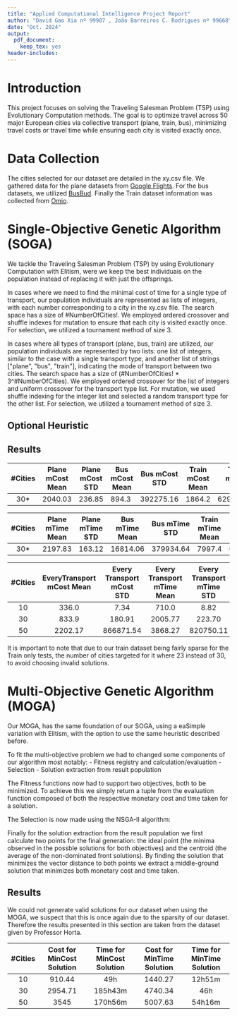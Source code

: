 ```yaml
---
title: "Applied Computational Intelligence Project Report"
author: "David Gao Xia nº 99907 , João Barreiros C. Rodrigues nº 99668"
date: "Oct. 2024"
output: 
  pdf_document: 
    keep_tex: yes
header-includes:
---
```


# Introduction
This project focuses on solving the Traveling Salesman Problem (TSP) using Evolutionary Computation methods. The goal is to optimize travel across 50 major European cities via collective transport (plane, train, bus), minimizing travel costs or travel time while ensuring each city is visited exactly once.

# Data Collection

The cities selected for our dataset are detailed in the xy.csv file. We gathered data for the plane datasets from [Google Flights](https://www.google.com/travel/flights?gl=PT&hl=en). For the bus datasets, we utilized [BusBud](https://www.busbud.com/pt-pt). Finally the Train dataset information was collected from [Omio](https://www.omio.com/companies/trains/comboios-de-portugal-y3ksc).

# Single-Objective Genetic Algorithm (SOGA)

We tackle the Traveling Salesman Problem (TSP) by using Evolutionary Computation with Elitism, were we keep the best individuais on the population instead of replacing it with just the offsprings. 

In cases where we need to find the minimal cost of time for a single type of transport, our population individuals are represented as lists of integers, with each number corresponding to a city in the xy.csv file. The search space has a size of #NumberOfCities!. We employed ordered crossover and shuffle indexes for mutation to ensure that each city is visited exactly once. For selection, we utilized a tournament method of size 3.

In cases where all types of transport (plane, bus, train) are utilized, our population individuals are represented by two lists: one list of integers, similar to the case with a single transport type, and another list of strings ["plane", "bus", "train"], indicating the mode of transport between two cities. The search space has a size of (#NumberOfCities! * 3^#NumberOfCities). We employed ordered crossover for the list of integers and uniform crossover for the transport type list. For mutation, we used shuffle indexing for the integer list and selected a random transport type for the other list. For selection, we utilized a tournament method of size 3.

## Optional Heuristic 

## Results


| #Cities | Plane mCost Mean | Plane mCost STD | Bus mCost Mean | Bus mCost STD | Train mCost Mean | Train mCost STD |
|:-------:|:----------------:|-----------------|----------------|---------------|------------------|-----------------|
|    30*   |      2040.03     |      236.85     |      894.3     |   392275.16   |      1864.2      |    629204.29    |


| #Cities | Plane mTime Mean | Plane mTime STD | Bus mTime Mean | Bus mTime STD | Train mTime Mean | Train mTime STD |
|:-------:|:----------------:|-----------------|----------------|---------------|------------------|-----------------|
|    30*   |      2197.83     |      163.12     |     16814.06   |   379934.64   |      7997.4      |    627572.86    |

| #Cities | EveryTransport mCost Mean | Every Transport mCost STD | Every Transport mTime Mean | Every Transport mTime STD |
|:-------:|:-------------------------:|:-------------------------:|:--------------------------:|:-------------------------:|
|   10    |           336.0           |           7.34            |           710.0            |           8.82            |
|   30    |           833.9           |          180.91           |          2005.77           |          223.70           |
|   50    |          2202.17          |         866871.54         |          3868.27           |         820750.11         |

It is important to note that due to our train dataset being fairly sparse for the Train only tests, the number of cities targeted for it where 23 instead of 30, to avoid choosing invalid solutions.

# Multi-Objective Genetic Algorithm (MOGA)

Our MOGA, has the same foundation of our SOGA, using a eaSimple variation with Elitism, with the option to use the same heuristic described before.

To fit the multi-objective problem we had to changed some components of our algorithm most notably:
    - Fitness registry and calculation/evaluation
    - Selection
    - Solution extraction from result population

The Fitness functions now had to support two objectives, both to be minimized. To achieve this we simply return a tuple from the evaluation function composed of both the respective monetary cost and time taken for a solution.

The Selection is now made using the NSGA-II algorithm:

Finally for the solution extraction from the result population we first calculate two points for the final generation: the ideal point (the minima observed in the possble solutions for both objectives) and the centroid (the average of the non-dominated front solutions). By finding the solution that minimizes the vector distance to both points we extract a middle-ground solution that minimizes both monetary cost and time taken.

## Results

We could not generate valid solutions for our dataset when using the MOGA, we suspect that this is once again due to the sparsity of our dataset. Therefore the results presented in this section are taken from the dataset given by Professor Horta.

| #Cities | Cost for MinCost Solution | Time for MinCost Solution | Cost for MinTime Solution | Time for MinTime Solution |
|:-------:|:-------------------------:|:-------------------------:|:--------------------------:|:-------------------------:|
|   10    |           910.44           |           49h            |           1440.27            |           12h51m            |
|   30    |          2954.71           |         185h43m          |           4740.34            |             46h             |
|   50    |            3545            |         170h56m          |           5007.63            |           54h16m            |


